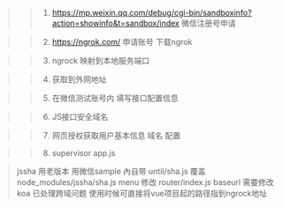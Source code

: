 >> 1. https://mp.weixin.qq.com/debug/cgi-bin/sandboxinfo?action=showinfo&t=sandbox/index 微信注册号申请

>> 2. https://ngrok.com/ 申请账号 下载ngrok

>> 3. ngrock 映射到本地服务端口

>> 4. 获取到外网地址

>> 5. 在微信测试账号内 填写接口配置信息

>> 6. JS接口安全域名

>> 7. 网页授权获取用户基本信息 域名 配置

>> 8. supervisor app.js

> jssha 用老版本
> 用微信sample 內自带
> until/sha.js 覆盖 node_modules/jssha/sha.js
> menu 修改
> router/index.js  baseurl 需要修改
> koa 已处理跨域问题 使用时候可直接将vue项目起的路径指到ngrock地址
